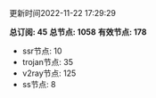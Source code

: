 更新时间2022-11-22 17:29:29

**总订阅: 45**
**总节点: 1058**
**有效节点: 178**
- ssr节点: 10
- trojan节点: 35
- v2ray节点: 125
- ss节点: 8
